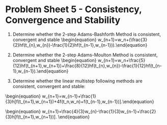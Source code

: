 # Problem Sheet 5 - Consistency, Convergence and Stability 
1. Determine whether the 2-step Adams-Bashforth Method is consistent, convergent and stable 
\begin{equation} w_{n+1}=w_n+(\frac{3}{2}hf(t_{n},w_{n})-\frac{1}{2}hf(t_{n-1},w_{n-1})).\end{equation}

2. Determine whether the 2-step Adams-Moulton Method is  consistent, convergent and stable 
\begin{equation}  w_{n+1}=w_n+\frac{5}{12}hf(t_{n+1},w_{n+1})+\frac{8}{12}hf(t_{n},w_{n})-\frac{1}{12}hf(t_{n-1},w_{n-1}).\end{equation}

3. Determine whether the linear multistep following methods are consistent, convergent and stable: 

\begin{equation} w_{n+1}=w_{n-1}+\frac{1}{3}h[f(t_{n+1},w_{n+1})+4f(t_n,w_n)+f(t_{n-1},w_{n-1})].\end{equation}

\begin{equation} w_{n+1}=\frac{4}{3}w_{n}-\frac{1}{3}w_{n-1}+\frac{2}{3}h[f(t_{n+1},w_{n+1})]. \end{equation} 


```python

```
